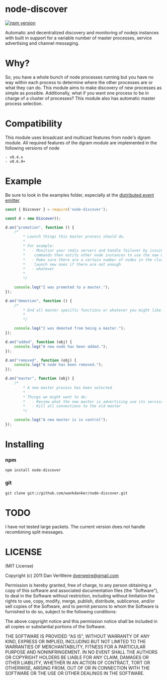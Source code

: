 node-discover
=============
[![npm version](https://badge.fury.io/js/node-discover.svg)](https://www.npmjs.com/package/node-discover)

Automatic and decentralized discovery and monitoring of nodejs instances with built in support for a variable number of
master processes, service advertising and channel messaging.

Why?
====

So, you have a whole bunch of node processes running but you have no way within each process to determine where the
other processes are or what they can do. This module aims to make discovery of new processes as simple as possible.
Additionally, what if you want one process to be in charge of a cluster of processes? This module also has automatic
master process selection.

Compatibility
=============

This module uses broadcast and multicast features from node's dgram module. All required features of the dgram module
are implemented in the following versions of node

	- v0.4.x
	- v0.6.9+

Example
=======

Be sure to look in the examples folder, especially at
the [distributed event emitter](https://github.com/wankdanker/node-discover/blob/master/examples/deventemitter.js)

```js
const { Discover } = require('node-discover');

const d = new Discover();

d.on("promotion", function () {
    /* 
        * Launch things this master process should do.
        * 
        * For example:
        *	- Monitior your redis servers and handle failover by issuing slaveof
        *    commands then notify other node instances to use the new master
        *	- Make sure there are a certain number of nodes in the cluster and 
        *    launch new ones if there are not enough
        *	- whatever
        * 
        */

    console.log("I was promoted to a master.");
});

d.on("demotion", function () {
    /*
        * End all master specific functions or whatever you might like. 
        *
        */

    console.log("I was demoted from being a master.");
});

d.on("added", function (obj) {
    console.log("A new node has been added.");
});

d.on("removed", function (obj) {
    console.log("A node has been removed.");
});

d.on("master", function (obj) {
    /*
        * A new master process has been selected
        * 
        * Things we might want to do:
        * 	- Review what the new master is advertising use its services
        *	- Kill all connections to the old master
        */

    console.log("A new master is in control");
});
```

Installing
==========

### npm

```shell
npm install node-discover
```

### git

```shell
git clone git://github.com/wankdanker/node-discover.git
```

TODO
====

I have not tested large packets. The current version does not handle recombining split messages.


LICENSE
=======

(MIT License)

Copyright (c) 2011 Dan VerWeire dverweire@gmail.com

Permission is hereby granted, free of charge, to any person obtaining a copy of this software and associated
documentation files (the "Software"), to deal in the Software without restriction, including without limitation the
rights to use, copy, modify, merge, publish, distribute, sublicense, and/or sell copies of the Software, and to permit
persons to whom the Software is furnished to do so, subject to the following conditions:

The above copyright notice and this permission notice shall be included in all copies or substantial portions of the
Software.

THE SOFTWARE IS PROVIDED "AS IS", WITHOUT WARRANTY OF ANY KIND, EXPRESS OR IMPLIED, INCLUDING BUT NOT LIMITED TO THE
WARRANTIES OF MERCHANTABILITY, FITNESS FOR A PARTICULAR PURPOSE AND NONINFRINGEMENT. IN NO EVENT SHALL THE AUTHORS OR
COPYRIGHT HOLDERS BE LIABLE FOR ANY CLAIM, DAMAGES OR OTHER LIABILITY, WHETHER IN AN ACTION OF CONTRACT, TORT OR
OTHERWISE, ARISING FROM, OUT OF OR IN CONNECTION WITH THE SOFTWARE OR THE USE OR OTHER DEALINGS IN THE SOFTWARE.
